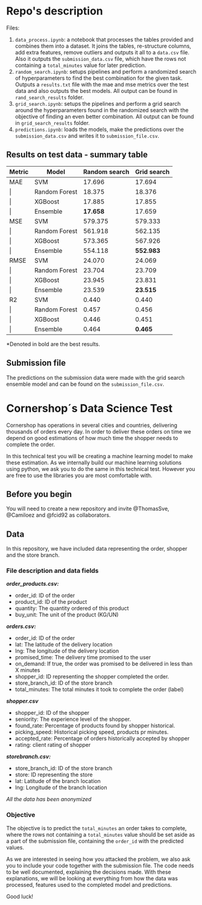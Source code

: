 # Repo's description

Files:
1. `data_process.ipynb`: a notebook that processes the tables provided and combines them into a dataset. It joins the tables, re-structure columns, add extra features, remove outliers and outputs it all to a `data.csv` file. Also it outputs the `submission_data.csv` file, which have the rows not containing a `total_minutes` value for later prediction.
2. `random_search.ipynb`: setups pipelines and perform a randomized search of hyperparameters to find the best combination for the given task. Outputs a `results.txt` file with the mae and mse metrics over the test data and also outputs the best models. All output can be found in `rand_search_results` folder.
3. `grid_search.ipynb`: setups the pipelines and perform a grid search around the hyperparameters found in the randomized search with the objective of finding an even better combination. All output can be found in `grid_search_results` folder.
4. `predictions.ipynb`: loads the models, make the predictions over the `submission_data.csv` and writes it to `submission_file.csv`.

## Results on test data - summary table

| Metric | Model         | Random search | Grid search |
|--------|---------------|---------------|-------------|
| MAE    | SVM           | 17.696        | 17.694      |
| \|     | Random Forest | 18.375        | 18.376      |
| \|     | XGBoost       | 17.885        | 17.855      |
| \|     | Ensemble      | **17.658**    | 17.659      |
| MSE    | SVM           | 579.375       | 579.333     |
| \|     | Random Forest | 561.918       | 562.135     |
| \|     | XGBoost       | 573.365       | 567.926     |
| \|     | Ensemble      | 554.118       | **552.983** |
| RMSE   | SVM           | 24.070        | 24.069      |
| \|     | Random Forest | 23.704        | 23.709      |
| \|     | XGBoost       | 23.945        | 23.831      |
| \|     | Ensemble      | 23.539        | **23.515**  |
| R2     | SVM           | 0.440         | 0.440       |
| \|     | Random Forest | 0.457         | 0.456       |
| \|     | XGBoost       | 0.446         | 0.451       |
| \|     | Ensemble      | 0.464         | **0.465**   |

*Denoted in bold are the best results.

## Submission file
The predictions on the submission data were made with the grid search ensemble model and can be found on the `submission_file.csv`.

# Cornershop´s Data Science Test

Cornershop has operations in several cities and countries, delivering thousands of orders every day. In order to deliver these orders on time we depend on good estimations of how much time the shopper needs to complete the order.

In this technical test you will be creating a machine learning model to make these estimation. As we internally build our machine learning solutions using python, we ask you to do the same in this technical test. However you are free to use the libraries you are most comfortable with.

## Before you begin ##
You will need to create a new repository and invite @ThomasSve, @Camiloez and @fcid92 as collaborators.

## Data

In this repository, we have included data representing the order, shopper and the store branch. 

### File description and data fields
***order_products.csv:***
- order_id: ID of the order
- product_id: ID of the product
- quantity: The quantity ordered of this product
- buy_unit: The unit of the product (KG/UN)

***orders.csv:***
- order_id: ID of the order
- lat: The latitude of the delivery location
- lng: The longitude of the delivery location
- promised_time: The delivery time promised to the user
- on_demand: If true, the order was promised to be delivered in less than X minutes
- shopper_id: ID representing the shopper completed the order.
- store_branch_id: ID of the store branch
- total_minutes: The total minutes it took to complete the order (label)

***shopper.csv***
- shopper_id: ID of the shopper
- seniority: The experience level of the shopper.
- found_rate: Percentage of products found by shopper historical.
- picking_speed: Historical picking speed, products pr minutes.
- accepted_rate: Percentage of orders historically accepted by shopper
- rating: client rating of shopper

***storebranch.csv:***
- store_branch_id: ID of the store branch
- store: ID representing the store
- lat: Latitude of the branch location
- lng: Longitude of the branch location

*All the data has been anonymized*

### Objective

The objective is to predict the `total_minutes` an order takes to complete, where the rows not containing a `total_minutes` value should be set aside as a part of the submission file, containing the `order_id` with the predicted values. 

As we are interested in seeing how you attacked the problem, we also ask you to include your code together with the submission file. The code needs to be well documented, explaining the decisions made. With these explanations, we will be looking at everything from how the data was processed, features used to the completed model and predictions. 

Good luck!
